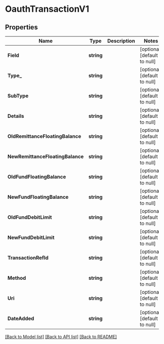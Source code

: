 # OauthTransactionV1

## Properties
Name | Type | Description | Notes
------------ | ------------- | ------------- | -------------
**Field** | **string** |  | [optional] [default to null]
**Type_** | **string** |  | [optional] [default to null]
**SubType** | **string** |  | [optional] [default to null]
**Details** | **string** |  | [optional] [default to null]
**OldRemittanceFloatingBalance** | **string** |  | [optional] [default to null]
**NewRemittanceFloatingBalance** | **string** |  | [optional] [default to null]
**OldFundFloatingBalance** | **string** |  | [optional] [default to null]
**NewFundFloatingBalance** | **string** |  | [optional] [default to null]
**OldFundDebitLimit** | **string** |  | [optional] [default to null]
**NewFundDebitLimit** | **string** |  | [optional] [default to null]
**TransactionRefId** | **string** |  | [optional] [default to null]
**Method** | **string** |  | [optional] [default to null]
**Uri** | **string** |  | [optional] [default to null]
**DateAdded** | **string** |  | [optional] [default to null]

[[Back to Model list]](../README.md#documentation-for-models) [[Back to API list]](../README.md#documentation-for-api-endpoints) [[Back to README]](../README.md)

